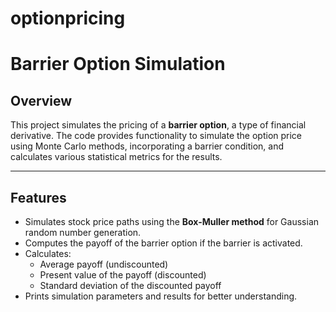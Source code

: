 # optionpricing

# Barrier Option Simulation

## Overview

This project simulates the pricing of a **barrier option**, a type of financial derivative. The code provides functionality to simulate the option price using Monte Carlo methods, incorporating a barrier condition, and calculates various statistical metrics for the results.

---

## Features

- Simulates stock price paths using the **Box-Muller method** for Gaussian random number generation.
- Computes the payoff of the barrier option if the barrier is activated.
- Calculates:
  - Average payoff (undiscounted)
  - Present value of the payoff (discounted)
  - Standard deviation of the discounted payoff
- Prints simulation parameters and results for better understanding.

